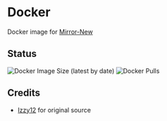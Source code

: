 # Docker
Docker image for [Mirror-New](https://github.com/anime-republic/Mirror-New)

## Status
![Docker Image Size (latest by date)](https://img.shields.io/docker/image-size/arata74/anime?style=for-the-badge&label=Docker%20Size&logo=docker)
![Docker Pulls](https://img.shields.io/docker/pulls/arata74/anime?style=for-the-badge&label=Docker%20Pull&logo=docker)

## Credits
- [Izzy12](https://github.com/lzzy12/) for original source
